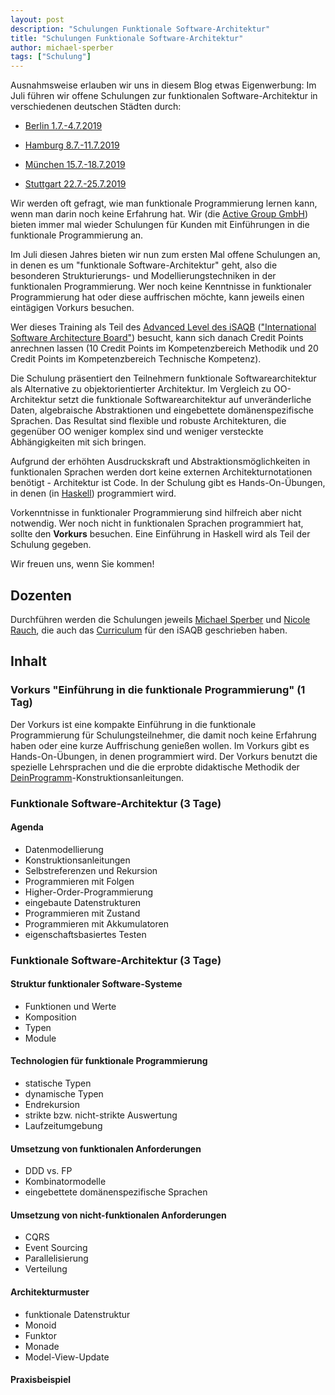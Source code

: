 ```yaml
---
layout: post
description: "Schulungen Funktionale Software-Architektur"
title: "Schulungen Funktionale Software-Architektur"
author: michael-sperber
tags: ["Schulung"]
---
```


Ausnahmsweise erlauben wir uns in diesem Blog etwas Eigenwerbung: Im
Juli führen wir offene Schulungen zur funktionalen Software-Architektur in
verschiedenen deutschen Städten durch:

- [Berlin 1.7.-4.7.2019](https://software-architecture-camp.de/termine/modul-funar-1-4-juli-2019-ellington-hotel-berlin/)

- [Hamburg 8.7.-11.7.2019](https://www.oose.de/seminar/funktionale-softwarearchitektur/)

- [München 15.7.-18.7.2019](https://software-architecture-camp.de/termine/modul-cloudinfra-3-5-september-2019-holiday-inn-muenchen-unterhaching/)

- [Stuttgart 22.7.-25.7.2019](https://www.active-group.de/schulung/funar.html)

<!-- more start -->

Wir werden oft gefragt, wie man funktionale Programmierung lernen
kann, wenn man darin noch keine Erfahrung hat.  Wir (die [Active Group
GmbH](https://www.active-group.de/)) bieten immer mal wieder
Schulungen für Kunden mit Einführungen in die funktionale
Programmierung an.

Im Juli diesen Jahres bieten wir nun zum ersten Mal offene Schulungen
an, in denen es um "funktionale Software-Architektur" geht, also die
besonderen Strukturierungs- und Modellierungstechniken in der
funktionalen Programmierung.  Wer noch keine Kenntnisse in
funktionaler Programmierung hat oder diese auffrischen möchte, kann
jeweils einen eintägigen Vorkurs besuchen.

Wer dieses Training als Teil des [Advanced Level des
iSAQB](https://www.isaqb.org/certifications/advanced-level/)
(["International Software Architecture
Board"](https://www.isaqb.org/)) besucht, kann sich danach Credit
Points anrechnen lassen (10 Credit Points im Kompetenzbereich Methodik
und 20 Credit Points im Kompetenzbereich Technische Kompetenz).

Die Schulung präsentiert den Teilnehmern funktionale
Softwarearchitektur als Alternative zu objektorientierter
Architektur. Im Vergleich zu OO-Architektur setzt die funktionale
Softwarearchitektur auf unveränderliche Daten, algebraische
Abstraktionen und eingebettete domänenspezifische Sprachen. Das
Resultat sind flexible und robuste Architekturen, die gegenüber OO
weniger komplex sind und weniger versteckte Abhängigkeiten mit sich
bringen.

Aufgrund der erhöhten Ausdruckskraft und Abstraktionsmöglichkeiten in
funktionalen Sprachen werden dort keine externen Architekturnotationen
benötigt - Architektur ist Code.
In der Schulung
gibt es Hands-On-Übungen, in denen (in
[Haskell](https://www.haskell.org/)) programmiert wird.

Vorkenntnisse in funktionaler Programmierung sind hilfreich aber nicht
notwendig.  Wer noch nicht in funktionalen Sprachen programmiert hat,
sollte den **Vorkurs** besuchen.  Eine
Einführung in Haskell wird als Teil der Schulung gegeben.

Wir freuen uns, wenn Sie kommen!

## Dozenten

Durchführen werden die Schulungen jeweils [Michael
Sperber](https://www.deinprogramm.de/sperber/) und [Nicole
Rauch](http://nicolerauch.de/), die auch das
[Curriculum](https://www.isaqb.org/wp-content/uploads/2018/09/isaqb-Lehrplan-advanced-FUNAR_1.0.pdf)
für den iSAQB geschrieben haben.

## Inhalt

### Vorkurs "Einführung in die funktionale Programmierung" (1 Tag)

Der Vorkurs ist eine kompakte Einführung in die funktionale
Programmierung für Schulungsteilnehmer, die damit noch keine Erfahrung
haben oder eine kurze Auffrischung genießen wollen.
Im Vorkurs gibt es Hands-On-Übungen, in denen programmiert wird.  Der
Vorkurs benutzt die spezielle Lehrsprachen und die die erprobte
didaktische Methodik der
[DeinProgramm](https://www.deinprogramm.de/)-Konstruktionsanleitungen.

### Funktionale Software-Architektur (3 Tage)

#### Agenda 
- Datenmodellierung
- Konstruktionsanleitungen
- Selbstreferenzen und Rekursion
- Programmieren mit Folgen
- Higher-Order-Programmierung
- eingebaute Datenstrukturen
- Programmieren mit Zustand
- Programmieren mit Akkumulatoren
- eigenschaftsbasiertes Testen

### Funktionale Software-Architektur (3 Tage)

#### Struktur funktionaler Software-Systeme

- Funktionen und Werte
- Komposition
- Typen
- Module

#### Technologien für funktionale Programmierung

- statische Typen
- dynamische Typen
- Endrekursion
- strikte bzw. nicht-strikte Auswertung
- Laufzeitumgebung

#### Umsetzung von funktionalen Anforderungen

- DDD vs. FP
- Kombinatormodelle
- eingebettete domänenspezifische Sprachen

#### Umsetzung von nicht-funktionalen Anforderungen

- CQRS
- Event Sourcing
- Parallelisierung
- Verteilung

#### Architekturmuster

- funktionale Datenstruktur
- Monoid
- Funktor
- Monade
- Model-View-Update

#### Praxisbeispiel


